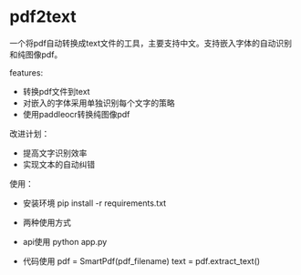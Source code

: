 # pdf2text

一个将pdf自动转换成text文件的工具，主要支持中文。支持嵌入字体的自动识别和纯图像pdf。

features:
* 转换pdf文件到text
* 对嵌入的字体采用单独识别每个文字的策略
* 使用paddleocr转换纯图像pdf

改进计划：
* 提高文字识别效率
* 实现文本的自动纠错

使用：
* 安装环境
  pip install -r requirements.txt

* 两种使用方式
*  api使用
	python app.py

*  代码使用
   pdf = SmartPdf(pdf_filename)
   text = pdf.extract_text()